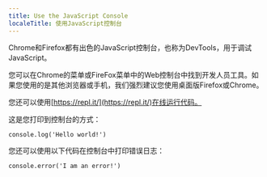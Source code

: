 ```yaml
---
title: Use the JavaScript Console
localeTitle: 使用JavaScript控制台
---
```

Chrome和Firefox都有出色的JavaScript控制台，也称为DevTools，用于调试JavaScript。

您可以在Chrome的菜单或FireFox菜单中的Web控制台中找到开发人员工具。如果您使用的是其他浏览器或手机，我们强烈建议您使用桌面版Firefox或Chrome。

您还可以使用[https://repl.it/](https://repl.it/)在线运行代码。

这是您打印到控制台的方式：
```
console.log('Hello world!') 
```

您还可以使用以下代码在控制台中打印错误日志：
```
console.error('I am an error!') 

```